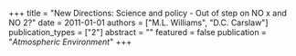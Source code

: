 +++
title = "New Directions: Science and policy - Out of step on NO x and NO 2?"
date = 2011-01-01
authors = ["M.L. Williams", "D.C. Carslaw"]
publication_types = ["2"]
abstract = ""
featured = false
publication = "*Atmospheric Environment*"
+++

